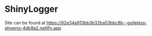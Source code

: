# ShinyLogger

Site can be found at https://62e34a913bb3b32ba53bbc8b--guileless-phoenix-4db9a2.netlify.app
